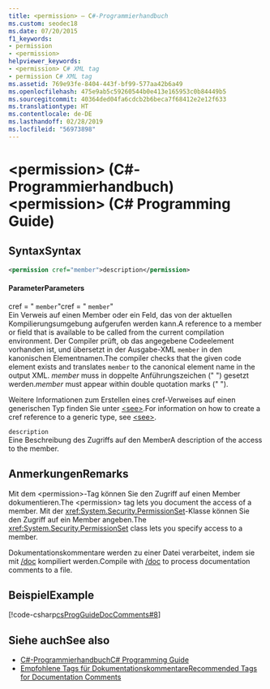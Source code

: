 ```yaml
---
title: <permission> – C#-Programmierhandbuch
ms.custom: seodec18
ms.date: 07/20/2015
f1_keywords:
- permission
- <permission>
helpviewer_keywords:
- <permission> C# XML tag
- permission C# XML tag
ms.assetid: 769e93fe-8404-443f-bf99-577aa42b6a49
ms.openlocfilehash: 475e9ab5c59260544b0e413e165953c0b84449b5
ms.sourcegitcommit: 40364ded04fa6cdcb2b6beca7f68412e2e12f633
ms.translationtype: HT
ms.contentlocale: de-DE
ms.lasthandoff: 02/28/2019
ms.locfileid: "56973898"
---
```

# <a name="permission-c-programming-guide"></a><span data-ttu-id="e073f-102">\<permission> (C#-Programmierhandbuch)</span><span class="sxs-lookup"><span data-stu-id="e073f-102">\<permission> (C# Programming Guide)</span></span>
## <a name="syntax"></a><span data-ttu-id="e073f-103">Syntax</span><span class="sxs-lookup"><span data-stu-id="e073f-103">Syntax</span></span>  
  
```xml  
<permission cref="member">description</permission>  
```  
  
#### <a name="parameters"></a><span data-ttu-id="e073f-104">Parameter</span><span class="sxs-lookup"><span data-stu-id="e073f-104">Parameters</span></span>  
 <span data-ttu-id="e073f-105">cref = " `member`"</span><span class="sxs-lookup"><span data-stu-id="e073f-105">cref = " `member`"</span></span>  
 <span data-ttu-id="e073f-106">Ein Verweis auf einen Member oder ein Feld, das von der aktuellen Kompilierungsumgebung aufgerufen werden kann.</span><span class="sxs-lookup"><span data-stu-id="e073f-106">A reference to a member or field that is available to be called from the current compilation environment.</span></span> <span data-ttu-id="e073f-107">Der Compiler prüft, ob das angegebene Codeelement vorhanden ist, und übersetzt in der Ausgabe-XML `member` in den kanonischen Elementnamen.</span><span class="sxs-lookup"><span data-stu-id="e073f-107">The compiler checks that the given code element exists and translates `member` to the canonical element name in the output XML.</span></span> <span data-ttu-id="e073f-108">*member* muss in doppelte Anführungszeichen (" ") gesetzt werden.</span><span class="sxs-lookup"><span data-stu-id="e073f-108">*member* must appear within double quotation marks (" ").</span></span>  
  
 <span data-ttu-id="e073f-109">Weitere Informationen zum Erstellen eines cref-Verweises auf einen generischen Typ finden Sie unter [\<see>](../../../csharp/programming-guide/xmldoc/see.md).</span><span class="sxs-lookup"><span data-stu-id="e073f-109">For information on how to create a cref reference to a generic type, see [\<see>](../../../csharp/programming-guide/xmldoc/see.md).</span></span>  
  
 `description`  
 <span data-ttu-id="e073f-110">Eine Beschreibung des Zugriffs auf den Member</span><span class="sxs-lookup"><span data-stu-id="e073f-110">A description of the access to the member.</span></span>  
  
## <a name="remarks"></a><span data-ttu-id="e073f-111">Anmerkungen</span><span class="sxs-lookup"><span data-stu-id="e073f-111">Remarks</span></span>  
 <span data-ttu-id="e073f-112">Mit dem \<permission>-Tag können Sie den Zugriff auf einen Member dokumentieren.</span><span class="sxs-lookup"><span data-stu-id="e073f-112">The \<permission> tag lets you document the access of a member.</span></span> <span data-ttu-id="e073f-113">Mit der <xref:System.Security.PermissionSet>-Klasse können Sie den Zugriff auf ein Member angeben.</span><span class="sxs-lookup"><span data-stu-id="e073f-113">The <xref:System.Security.PermissionSet> class lets you specify access to a member.</span></span>  
  
 <span data-ttu-id="e073f-114">Dokumentationskommentare werden zu einer Datei verarbeitet, indem sie mit [/doc](../../../csharp/language-reference/compiler-options/doc-compiler-option.md) kompiliert werden.</span><span class="sxs-lookup"><span data-stu-id="e073f-114">Compile with [/doc](../../../csharp/language-reference/compiler-options/doc-compiler-option.md) to process documentation comments to a file.</span></span>  
  
## <a name="example"></a><span data-ttu-id="e073f-115">Beispiel</span><span class="sxs-lookup"><span data-stu-id="e073f-115">Example</span></span>  
 [!code-csharp[csProgGuideDocComments#8](~/samples/snippets/csharp/VS_Snippets_VBCSharp/csProgGuideDocComments/CS/DocComments.cs#8)]  
  
## <a name="see-also"></a><span data-ttu-id="e073f-116">Siehe auch</span><span class="sxs-lookup"><span data-stu-id="e073f-116">See also</span></span>

- [<span data-ttu-id="e073f-117">C#-Programmierhandbuch</span><span class="sxs-lookup"><span data-stu-id="e073f-117">C# Programming Guide</span></span>](../../../csharp/programming-guide/index.md)
- [<span data-ttu-id="e073f-118">Empfohlene Tags für Dokumentationskommentare</span><span class="sxs-lookup"><span data-stu-id="e073f-118">Recommended Tags for Documentation Comments</span></span>](../../../csharp/programming-guide/xmldoc/recommended-tags-for-documentation-comments.md)
